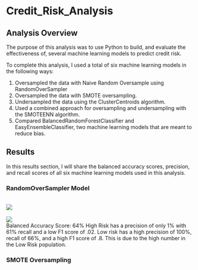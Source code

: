 # Credit_Risk_Analysis

## Analysis Overview
The purpose of this analysis was to use Python to build, and evaluate the effectiveness of, several machine learning models to predict credit risk.

To complete this analysis, I used a total of six machine learning models in the following ways:
1. Oversampled the data with Naive Random Oversample using RandomOverSampler 
2. Oversampled the data with SMOTE oversampling.
3. Undersampled the data using the ClusterCentroids algorithm.
4. Used a combined approach for oversampling and undersampling with the SMOTEENN algorithm.
5. Compared BalancedRandomForestClassifier and EasyEnsembleClassifier, two machine learning models that are meant to reduce bias.

## Results
In this results section, I will share the balanced accuracy scores, precision, and recall scores of all six machine learning models used in this analysis.

### RandomOverSampler Model
<br><img src="../Screenshots/ROS_BAS"></img></br>
<br><img src="../Screenshots/ROS_CRI"></img></br>
Balanced Accuracy Score: 64%
High Risk has a precision of only 1% with 61% recall and a low F1 score of .02.
Low risk has a high precision of 100%, recall of 66%, and a high F1 score of .8. This is due to the high number in the Low Risk population.

### SMOTE Oversampling
